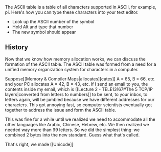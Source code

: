 The ASCII table is a table of all characters supported in ASCII, for example, pi. Here's how you can type these characters into your text editor.
- Look up the ASCII number of the symbol
- Hold Alt and type that number
- The new symbol should appear
## History
Now that we know how memory allocation works, we can discuss the formation of the ASCII table. The ASCII table was formed from a need for a unified memory organization system for characters in a computer. 

Suppose[[Memory & Compiler Maps|allocates]]cates]] A = 65, B = 66, etc. and your PC allocates A = 42, B = 43, etc. If I send an email to you, the contents inside my email, which is [[Lecture 2 - TELE13167#The 5 TCP/IP layers|converted from letters to numbers]] to be sent, to your inbox, to letters again, will be jumbled because we have different addresses for our characters. This got annoying fast, so computer scientists eventually got together to address the issue and form the ASCII table.

This was fine for a while until we realized we need to accommodate all the other languages like Arabic, Chinese, Hebrew, etc. We then realized we needed way more than 99 letters. So we did the simplest thing: we combined 2 bytes into the new standard. Guess what that's called.

That's right, we made [[Unicode]]